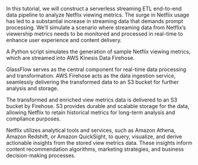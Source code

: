 In this tutorial, we will construct a serverless streaming ETL end-to-end data pipeline to analyze Netflix viewing metrics. The surge in Netflix usage has led to a substantial increase in streaming data that demands prompt processing. We’ll simulate a scenario where streaming data from Netflix’s viewership metrics needs to be monitored and processed in real-time to enhance user experience and content delivery. 

A Python script simulates the generation of sample Netflix viewing metrics, which are streamed into AWS Kinesis Data Firehose. 

GlassFlow serves as the central component for real-time data processing and transformation. AWS Firehose acts as the data ingestion service, seamlessly delivering the transformed data to an S3 bucket for further analysis and storage.

The transformed and enriched view metrics data is delivered to an S3 bucket by Firehose. S3 provides durable and scalable storage for the data, allowing Netflix to retain historical metrics for long-term analysis and compliance purposes.

Netflix utilizes analytical tools and services, such as Amazon Athena, Amazon Redshift, or Amazon QuickSight, to query, visualize, and derive actionable insights from the stored view metrics data. These insights inform content recommendation algorithms, marketing strategies, and business decision-making processes.